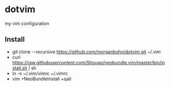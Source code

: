 dotvim
======

my vim configuration

## Install
* git clone --recursive https://github.com/morganbohn/dotvim.git ~/.vim
* curl https://raw.githubusercontent.com/Shougo/neobundle.vim/master/bin/install.sh | sh
* ln -s ~/.vim/vimrc ~/.vimrc
* vim +NeoBundleInstall +qall

